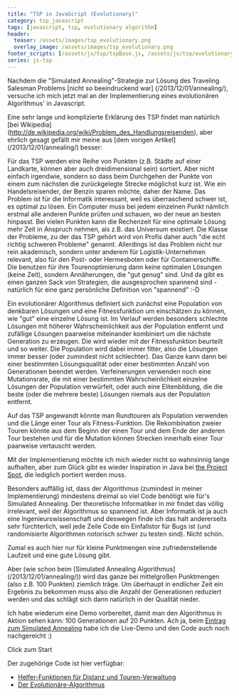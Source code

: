 ```yaml
---
title: "TSP in JavaScript (Evolutionary)"
category: tsp_javascript
tags: [javascript, tsp, evolutionary algorithm]
header:
  teaser: /assets/images/tsp_evolutionary.png 
  overlay_image: /assets/images/tsp_evolutionary.png 
footer_scripts: [/assets/js/tsp/tspBase.js, /assets/js/tsp/evolutionaryTsp.js]
series: js-tsp
---
```

Nachdem die "Simulated Annealing"-Strategie zur Lösung des Traveling Salesman Problems [nicht so beeindruckend war] (/2013/12/01/annealing/), versuche ich mich jetzt mal an der Implementierung eines evolutionären Algorithmus' in Javascript.

Eine sehr lange und komplizierte Erklärung des TSP findet man natürlich [bei Wikipedia] (http://de.wikipedia.org/wiki/Problem_des_Handlungsreisenden), aber ehrlich gesagt gefällt mir meine aus [dem vorigen Artikel] (/2013/12/01/annealing/) besser:

>
Für das TSP werden eine Reihe von Punkten (z.B. Städte auf einer Landkarte, können aber auch dreidimensional sein) sortiert. Aber nicht einfach irgendwie, sondern so dass beim Durchgehen der Punkte von einem zum nächsten die zurückgelegte Strecke möglichst kurz ist. Wie ein Handelsreisender, der Benzin sparen möchte, daher der Name. Das Problem ist für die Informatik interessant, weil es überraschend schwer ist, es optimal zu lösen. Ein Computer muss bei jedem einzelnen Punkt nämlich erstmal alle anderen Punkte prüfen und schauen, wo der neue an besten hinpasst. Bei vielen Punkten kann die Rechenzeit für eine optimale Lösung mehr Zeit in Anspruch nehmen, als z.B. das Universum existiert. Die Klasse der Probleme, zu der das TSP gehört wird von Profis daher auch "die echt richtig schweren Probleme" genannt. Allerdings ist das Problem nicht nur rein akademisch, sondern unter anderem für Logistik-Unternehmen relevant, also für den Post- oder Hermesboten oder für Containerschiffe. Die benutzen für ihre Tourenoptimierung dann keine optimalen Lösungen (keine Zeit), sondern Annäherungen, die "gut genug" sind. Und da gibt es einen ganzen Sack von Strategien, die ausgesprochen spannend sind - natürlich für eine ganz persönliche Definition von "spannend" :-D

Ein evolutionärer Algorithmus definiert sich zunächst eine Population von denkbaren Lösungen und eine Fitnessfunktion um einschätzen zu können, wie "gut" eine einzelne Lösung ist. Im Verlauf werden besonders schlechte Lösungen mit höherer Wahrscheinlichkeit aus der Population entfernt und zufällige Lösungen paarweise miteinander kombiniert um die nächste Generation zu erzeugen. Die wird wieder mit der Fitnessfunktion beurteilt und so weiter. Die Population wird dabei immer fitter, also die Lösungen immer besser (oder zumindest nicht schlechter). Das Ganze kann dann bei einer bestimmten Lösungsqualität oder einer bestimmten Anzahl von Generationen beendet werden. Verfeinerungen verwenden noch eine Mutationsrate, die mit einer bestimmten Wahrscheinlichkeit einzelne Lösungen der Population verwürfelt, oder auch eine Elitenbildung, die die beste (oder die mehrere beste) Lösungen niemals aus der Population entfernt.

Auf das TSP angewandt könnte man Rundtouren als Population verwenden und die Länge einer Tour als Fitness-Funktion. Die Rekombination zweier Touren könnte aus dem Beginn der einen Tour und dem Ende der anderen Tour bestehen und für die Mutation können Strecken innerhalb einer Tour paarweise vertauscht werden.

Mit der Implementierung möchte ich mich wieder nicht so wahnsinnig lange aufhalten, aber zum Glück gibt es wieder Inspiration in Java bei [the Project Spot](http://www.theprojectspot.com/tutorial_post/applying-a-genetic-algorithm-to-the-travelling-salesman-problem/5), die lediglich portiert werden muss.

Besonders auffällig ist, dass der Algorithmus (zumindest in meiner Implementierung) mindestens dreimal so viel Code benötigt wie für's Simulated Annealing. Der theoretische Informatiker in mir findet das völlig irrelevant, weil der Algorithmus so spannend ist. Aber Informatik ist ja auch eine Ingenieurswissenschaft und deswegen finde ich das halt andererseits sehr fürchterlich, weil jede Zeile Code ein Einfallstor für Bugs ist (und randomisierte Algorithmen notorisch schwer zu testen sind). Nicht schön.

Zumal es auch hier nur für kleine Punktmengen eine zufriedenstellende Laufzeit und eine gute Lösung gibt.

Aber (wie schon beim [Simulated Annealing Algorithmus] (/2013/12/01/annealing/)) wird das ganze bei mittelgroßen Punktmengen (also z.B. 100 Punkten) ziemlich träge. Um überhaupt in endlicher Zeit ein Ergebnis zu bekommen muss also die Anzahl der Generationen reduziert werden und das schlägt sich dann natürlich in der Qualität nieder.

Ich habe wiederum eine Demo vorbereitet, damit man den Algorithmus in Aktion sehen kann: 100 Generationen auf 20 Punkten. Ach ja, beim [Eintrag zum Simulated Annealing](/2013/12/01/annealing/) habe ich die Live-Demo und den Code auch noch nachgereicht :)

<span class="target"></span>
<span class="btn btn--primary btn--x-large" onclick="halfdane.tsp.evolutionaryTest(); return false;">Click zum Start</span>

Der zugehörige Code ist hier verfügbar:

- [Helfer-Funktionen für Distanz und Touren-Verwaltung](/assets/js/tsp/tspBase.js)
- [Der Evolutionäre-Algorithmus](/assets/js/tsp/evolutionaryTsp.js)
